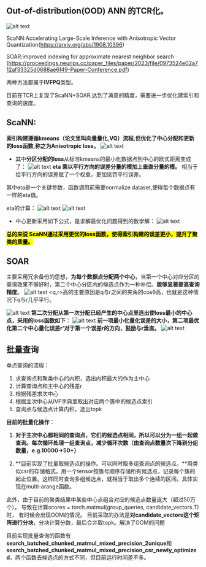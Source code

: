 ## Out-of-distribution(OOD) ANN 的TCR化。
![alt text](img/image0.png)

ScaNN:Accelerating Large-Scale Inference with Anisotropic Vector Quantization(https://arxiv.org/abs/1908.10396)

SOAR:improved indexing for approximate nearest neighbor search
(https://proceedings.neurips.cc/paper_files/paper/2023/file/0973524e02a712af33325d0688ae6f49-Paper-Conference.pdf)

两种方法都属于**IVFPQ**类型。

目前在TCR上复现了ScaNN+SOAR,达到了满意的精度，需要进一步优化建索引和查询的速度。

## ScaNN:
**索引构建遵循kmeans（论文里叫向量量化,VQ）流程,但优化了中心分配和更新的loss函数,称之为Anisotropic loss。**
![alt text](img/image11.png)
- 其中**分区分配的loss**从标准kmeans的最小化数据点到中心的欧式距离变成了：
![alt text](img/image01.png)
**eta 乘以平行方向的误差分量的模加上垂直分量的模。** 相当于给平行方向的误差赋了一个权重，更加惩罚平行误差。

其中eta是一个关键参数，函数调用前需要normalize dataset,使得每个数据点有一样的eta值。

eta的计算：
![alt text](img/image7.png)
![alt text](img/image8.png)

- 中心更新采用如下公式，是求解最优化问题得到的数学解：
![alt text](img/image5.png)

<mark>**总的来说 ScaNN通过采用更优的loss函数，使得索引构建的误差更小，提升了聚类的质量。**

## SOAR
主要采用冗余备份的思想，**为每个数据点分配两个中心**，当第一个中心对应分区的查询效果不够好时，第二个中心分区内的候选点作为一种补偿。**能够显著提高查询精度**。
![alt text](img/image-1.png)
<q,r>高的主要原因是q与r之间的夹角的cosθ高，也就是这种情况下q与r几乎平行。

![alt text](img/image6.png)
**第二次分配从第一次分配已经产生的中心点里选出使loss最小的中心点，采用的loss函数如下**：
![alt text](img/image9.png)
**前一项最小化量化误差的大小，第二项最优化第二个中心量化误差r'对于第一个误差r的方向，鼓励与r垂直。**
![alt text](img/image-2.png)

## 批量查询

单点查询的流程：
1. 求查询点和聚类中心的内积，选出内积最大的作为主中心
2. 计算查询点和主中心的残差r
3. 根据残差求次中心
4. 根据主次中心从IVF字典里取出对应两个簇中的候选点索引
5. 查询点与候选点计算内积，选出topk

**目前的批量化操作**：

1. **对于主次中心都相同的查询点，它们的候选点相同，所以可以分为一组一起做查询。每次循环处理一组查询点，减少循环次数（由查询点数量次下降到分组数量，e.g.10000->50+）**

2. **目前实现了批量取候选点的操作。可以同时取多组查询点的候选点。**用类似csr的存储格式。用一个tensor按簇号顺序存储所有候选点，记录每个簇的起止位置。这样同时查询多组候选点，就相当于取出多个连续的区间。具体实现在multi-arange函数。

此外，由于目前的聚类结果中某些中心点组合对应的候选点数量庞大（超过50万个），
导致在计算scores = torch.matmul(group_queries, candidate_vectors.T)时，
有时候会出现OOM的情况。
目前采取的办法是**对candidate_vectors这个矩阵进行分块**，分块计算分数，最后合并取topk。解决了OOM的问题


目前实现批量查询的函数有**search_batched_chunked_matmul_mixed_precision_2unique**和**search_batched_chunked_matmul_mixed_precision_csr_newly_optimized**，两个函数去候选点的方式不同，但目前运行时间差不多。

